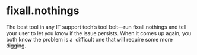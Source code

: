 # fixall.nothings
The best tool in any IT support tech’s tool belt—run fixall.nothings and tell your user to let you know if the issue persists. When it comes up again, you both know the problem is a  difficult one that will require some more digging.
